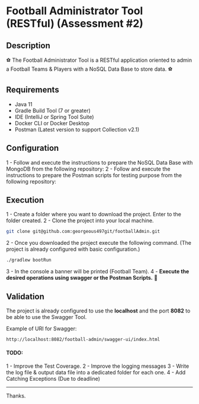 
# Football Administrator Tool (RESTful) (Assessment #2)

## Description
⚽️ The Football Administrator Tool is a RESTful application oriented to admin a Football Teams & Players with a NoSQL Data Base to store data. ⚽️

## Requirements
- Java 11
- Gradle Build Tool (7 or greater)
- IDE (IntelliJ or Spring Tool Suite)
- Docker CLI or Docker Desktop
- Postman (Latest version to support Collection v2.1)

## Configuration
1 - Follow and execute the instructions to prepare the NoSQL Data Base with MongoDB from the following repository:
2 - Follow and execute the instructions to prepare the Postman scripts for testing purpose from the following repository:


## Execution
1 - Create a folder where you want to download the project. Enter to the folder created.
2 - Clone the project into your local machine.
```sh
git clone git@github.com:georgeous497git/footballAdmin.git
```
2 - Once you downloaded the project execute the following command. (The project is already configured with basic configuration.)
```sh
./gradlew bootRun
```
3 - In the console a banner will be printed (Football Team).
4 - **Execute the desired operations using swagger or the Postman Scripts.** 🤖

## Validation
The project is already configured to use the **localhost** and the port **8082** to be able to use the Swagger Tool.

Example of URI for Swagger:
```sh
http://localhost:8082/football-admin/swagger-ui/index.html
```

#### TODO:
1 - Improve the Test Coverage.
2 - Improve the logging messages
3 - Write the log file & output data file into a dedicated folder for each one.
4 - Add Catching Exceptions (Due to deadline)
___________________________________________________________________________________
Thanks.
